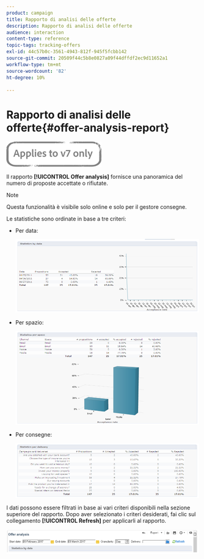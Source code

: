 ```yaml
---
product: campaign
title: Rapporto di analisi delle offerte
description: Rapporto di analisi delle offerte
audience: interaction
content-type: reference
topic-tags: tracking-offers
exl-id: 44c57b0c-3561-4943-812f-945f5fcbb142
source-git-commit: 20509f44c5b8e0827a09f44dffdf2ec9d11652a1
workflow-type: tm+mt
source-wordcount: '82'
ht-degree: 10%

---
```


# Rapporto di analisi delle offerte{#offer-analysis-report}

![](../../assets/v7-only.svg)

Il rapporto **[!UICONTROL Offer analysis]** fornisce una panoramica del numero di proposte accettate o rifiutate.

>[!NOTE]
>
>Questa funzionalità è visibile solo online e solo per il gestore consegne.

Le statistiche sono ordinate in base a tre criteri:

* Per data:

   ![](assets/offer_report_perdate.png)

* Per spazio:

   ![](assets/offer_report_perspaces.png)

* Per consegne:

   ![](assets/offer_report_perdeliveries.png)

I dati possono essere filtrati in base ai vari criteri disponibili nella sezione superiore del rapporto. Dopo aver selezionato i criteri desiderati, fai clic sul collegamento **[!UICONTROL Refresh]** per applicarli al rapporto.

![](assets/offer_report_criteria.png)
